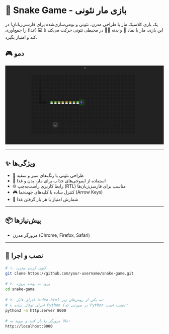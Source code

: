 # 🐍 Snake Game - بازی مار نئونی

یک بازی کلاسیک مار با طراحی مدرن، نئونی و بومی‌سازی‌شده برای فارسی‌زبانان! در این بازی، مار با نماد 👾 و بدنه 👨‍💻 در محیطی نئونی حرکت می‌کند تا 💻 (غذا) را جمع‌آوری کند و امتیاز بگیرد.

## 🎮 دمو

<p align="center">
  <img src="demo.jpg" alt="نمایش بازی مار" width="600"/>
</p>

---

## ✨ ویژگی‌ها

- 🎨 طراحی نئونی با رنگ‌های سبز و سفید
- 👾 استفاده از ایموجی‌های جذاب برای مار، بدن و غذا
- 🌐 رابط کاربری راست‌به‌چپ (RTL) مناسب برای فارسی‌زبان‌ها
- 🎮 کنترل ساده با کلیدهای جهت‌نما (Arrow Keys)
- 💯 شمارش امتیاز با هر بار گرفتن غذا

---

## 📦 پیش‌نیازها

- مرورگر مدرن (Chrome, Firefox, Safari)

---

## 🚀 نصب و اجرا

```bash
# ۱. کلون کردن مخزن
git clone https://github.com/your-username/snake-game.git

# ۲. ورود به پوشه پروژه
cd snake-game

# ۳. اجرای فایل index.html به یکی از روش‌های زیر:
# اجرای لوکال ساده با Python (در صورتی که Python نصب است):
python3 -m http.server 8000

# حالا مرورگر را باز کنید و بروید به:
http://localhost:8000
